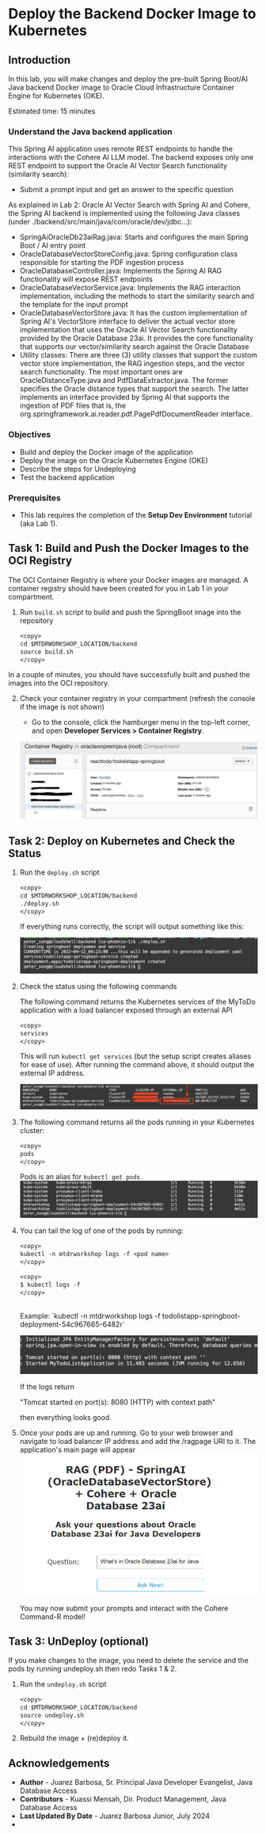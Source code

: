 # Deploy the Backend Docker Image to Kubernetes

## Introduction

In this lab, you will make changes and deploy the pre-built Spring Boot/AI Java backend Docker image to Oracle Cloud Infrastructure Container Engine for Kubernetes (OKE).

Estimated time: 15 minutes

### Understand the Java backend application

This Spring AI application uses remote REST endpoints to handle the interactions with the Cohere AI LLM model. The backend exposes only one REST endpoint to support the Oracle AI Vector Search functionality (similarity search):

* Submit a prompt input and get an answer to the specific question

As explained in Lab 2: Oracle AI Vector Search with Spring AI and Cohere, the Spring AI backend is implemented using the following Java classes (under ./backend/src/main/java/com/oracle/dev/jdbc...):

* SpringAiOracleDb23aiRag.java: Starts and configures the main Spring Boot / AI entry point
* OracleDatabaseVectorStoreConfig.java: Spring configuration class responsible for starting the PDF ingestion process
* OracleDatabaseController.java: Implements the Spring AI RAG functionality will expose REST endpoints
* OracleDatabaseVectorService.java: Implements the RAG interaction implementation, including the methods to start the similarity search and the template for the input prompt
* OracleDatabaseVectorStore.java: It has the custom implementation of Spring AI's VectorStore interface to deliver the actual vector store implementation that uses the Oracle AI Vector Search functionality provided by the Oracle Database 23ai. It provides the core functionality that supports our vector/similarity search against the Oracle Database
* Utility classes: There are three (3) utility classes that support the custom vector store implementation, the RAG ingestion steps, and the vector search functionality. The most important ones are OracleDistanceType.java and PdfDataExtractor.java. The former specifies the Oracle distance types that support the search. The latter implements an interface provided by Spring AI that supports the ingestion of PDF files that is, the org.springframework.ai.reader.pdf.PagePdfDocumentReader interface.


### Objectives

* Build and deploy the Docker image of the application
* Deploy the image on the Oracle Kubernetes Engine (OKE)
* Describe the steps for Undeploying
* Test the backend application

### Prerequisites

* This lab requires the completion of the **Setup Dev Environment** tutorial (aka Lab 1).

## Task 1: Build and Push the Docker Images to the OCI Registry

The OCI Container Registry is where your Docker images are managed. A container registry should have been created for you in Lab 1 in your compartment.

1. Run `build.sh` script to build and push the SpringBoot image into the repository

    ```
    <copy>
    cd $MTDRWORKSHOP_LOCATION/backend
    source build.sh
    </copy>
    ```
In a couple of minutes, you should have successfully built and pushed the images into the OCI repository.

2. Check your container registry in your compartment (refresh the console if the image is not shown)

    * Go to the console, click the hamburger menu in the top-left corner, and open **Developer Services > Container Registry**.

    ![View of the registry](images/build-image.png)

## Task 2: Deploy on Kubernetes and Check the Status

1. Run the `deploy.sh` script

    ```
    <copy>
    cd $MTDRWORKSHOP_LOCATION/backend
    ./deploy.sh
    </copy>
    ```

    If everything runs correctly, the script will output something like this:

    ![Deploy output](images/deploy-output.png)

2. Check the status using the following commands

    The following command returns the Kubernetes services of the MyToDo application with a load balancer exposed through an external API

    ```
    <copy>
    services
    </copy>
    ```

    This will run `kubectl get services` (but the setup script creates aliases for ease of use). After running the command above, it should output the external IP address.

    ![Get Services](images/services.png)

3. The following command returns all the pods running in your Kubernetes cluster:

    ```
    <copy>
    pods
    </copy>
    ```

    Pods is an alias for `kubectl get pods`.
    ![Get Pods](images/get-pods.png)

4. You can tail the log of one of the pods by running:

    ```
    <copy>
    kubectl -n mtdrworkshop logs -f <pod name>
    </copy>
    ```

    ```
    <copy>
    $ kubectl logs -f
    </copy>
    ```

    <br>
    Example: `kubectl -n mtdrworkshop logs -f todolistapp-springboot-deployment-54c967665-6482r`

    ![Deploy Success](images/deploy-success.png)

    If the logs return

    "Tomcat started on port(s): 8080 (HTTP) with context path"

    then everything looks good.

5. Once your pods are up and running. Go to your web browser and navigate to load balancer IP address and add the /ragpage URI to it.
    The application's main page will appear
    ![Landing](images/application-1.png)    

    You may now submit your prompts and interact with the Cohere Command-R model!

## Task 3: UnDeploy (optional)

If you make changes to the image, you need to delete the service and the pods by running undeploy.sh then redo Tasks 1 & 2.

1. Run the `undeploy.sh` script

    ```
    <copy>
    cd $MTDRWORKSHOP_LOCATION/backend
    source undeploy.sh
    </copy>
    ```
2. Rebuild the image + (re)deploy it.

## Acknowledgements

* **Author** - Juarez Barbosa, Sr. Principal Java Developer Evangelist, Java Database Access
* **Contributors** - Kuassi Mensah, Dir. Product Management, Java Database Access
* **Last Updated By Date** - Juarez Barbosa Junior, July 2024
* 

